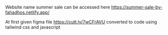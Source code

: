 Website name summer sale can be accessed here https://summer-sale-by-fahadhos.netlify.app/


At first given figma file https://cutt.ly/7wCFrAVU converted to code using tailwind css and javascript

